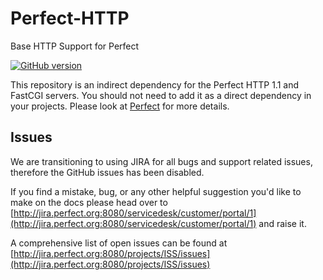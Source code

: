 # Perfect-HTTP
Base HTTP Support for Perfect

[![GitHub version](https://badge.fury.io/gh/PerfectlySoft%2FPerfect-HTTP.svg)](https://badge.fury.io/gh/PerfectlySoft%2FPerfect-HTTP)

This repository is an indirect dependency for the Perfect HTTP 1.1 and FastCGI servers. You should not need to add it as a direct dependency in your projects. Please look at [Perfect](https://github.com/PerfectlySoft/Perfect) for more details.

## Issues

We are transitioning to using JIRA for all bugs and support related issues, therefore the GitHub issues has been disabled.

If you find a mistake, bug, or any other helpful suggestion you'd like to make on the docs please head over to [http://jira.perfect.org:8080/servicedesk/customer/portal/1](http://jira.perfect.org:8080/servicedesk/customer/portal/1) and raise it.

A comprehensive list of open issues can be found at [http://jira.perfect.org:8080/projects/ISS/issues](http://jira.perfect.org:8080/projects/ISS/issues)
